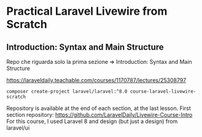 # Practical Laravel Livewire from Scratch

## Introduction: Syntax and Main Structure

Repo che riguarda solo la prima sezione => Introduction: Syntax and Main Structure

https://laraveldaily.teachable.com/courses/1170787/lectures/25308797

    composer create-project laravel/laravel:^8.0 course-laravel-livewire-scratch

Repository is available at the end of each section, at the last lesson. 
First section repository: https://github.com/LaravelDaily/Livewire-Course-Intro
For this course, I used Laravel 8 and design (but just a design) from laravel/ui



